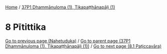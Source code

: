
[Home](/) / [37P1 Dhammānuloma (1), Tikapaṭṭhānapāḷi (1)](../37P1.md)

# 8 Pītittika


[Go to previous page (Nahetuduka)](7/7.7/7.7.4/Nahetuduka.md) / [Go to parent page (37P1 Dhammānuloma (1), Tikapaṭṭhānapāḷi (1))](0.md) / [Go to next page (8.1 Paṭiccavāra)](8/8.1.md)


